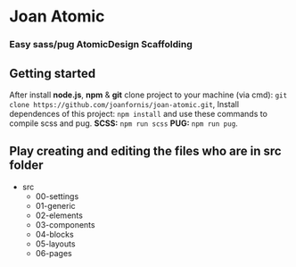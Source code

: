 # Joan Atomic
### Easy sass/pug AtomicDesign Scaffolding

## Getting started

After install **node.js**, **npm** & **git** clone project to your machine (via cmd):
`git clone https://github.com/joanfornis/joan-atomic.git`,
Install dependences of this project: `npm install` and use these commands to compile scss and pug. **SCSS:** `npm run scss`  **PUG:** `npm run pug`.

## Play creating and editing the files who are in **src** folder

* src
  * 00-settings
  * 01-generic
  * 02-elements
  * 03-components
  * 04-blocks
  * 05-layouts
  * 06-pages
